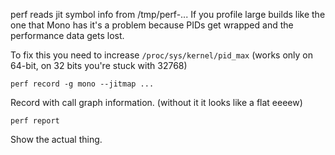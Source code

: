 perf reads jit symbol info from /tmp/perf-... If you profile large builds like the one that Mono has it's a problem because PIDs get wrapped and the performance data gets lost.

To fix this you need to increase `/proc/sys/kernel/pid_max` (works only on 64-bit, on 32 bits you're stuck with 32768)

```
perf record -g mono --jitmap ...
```
Record with call graph information. (without it it looks like a flat eeeew)

```
perf report
```
Show the actual thing.
